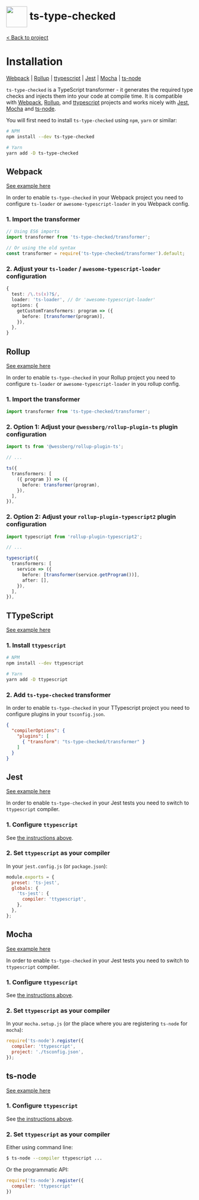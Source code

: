 <h1>
  <img height="56px" width="auto" src="https://raw.githubusercontent.com/janjakubnanista/ts-type-checked/main/res/ts-type-checked@xs.jpg" align="center"/>
  <span>ts-type-checked</span>
</h1>

<a href="https://github.com/janjakubnanista/ts-type-checked">&lt; Back to project</a>

# Installation

<p>
  <a href="#installation--webpack">Webpack</a>
  <span>|</span>
  <a href="#installation--rollup">Rollup</a>
  <span>|</span>
  <a href="#installation--ttypescript">ttypescript</a>
  <span>|</span>
  <a href="#installation--jest">Jest</a>
  <span>|</span>
  <a href="#installation--mocha">Mocha</a>
  <span>|</span>
  <a href="#installation--ts-node">ts-node</a>
</p>

`ts-type-checked` is a TypeScript transformer - it generates the required type checks and injects them into your code at compile time. It is compatible with [Webpack](#installation--webpack), [Rollup](#installation--rollup), and [ttypescript](#installation--ttypescript) projects and works nicely with [Jest](#installation--jest), [Mocha](#installation--mocha) and [ts-node](#installation--ts-node).

You will first need to install `ts-type-checked` using `npm`, `yarn` or similar:

```bash
# NPM
npm install --dev ts-type-checked

# Yarn
yarn add -D ts-type-checked
```

<a id="installation--webpack"></a>
## Webpack

[See example here](https://github.com/janjakubnanista/ts-type-checked/tree/main/examples/webpack)

In order to enable `ts-type-checked` in your Webpack project you need to configure `ts-loader` or `awesome-typescript-loader` in you Webpack config.

### 1. Import the transformer

```typescript
// Using ES6 imports
import transformer from 'ts-type-checked/transformer';

// Or using the old syntax
const transformer = require('ts-type-checked/transformer').default;
```

### 2. Adjust your `ts-loader` / `awesome-typescript-loader` configuration

```typescript
{
  test: /\.ts(x)?$/,
  loader: 'ts-loader', // Or 'awesome-typescript-loader'
  options: {
    getCustomTransformers: program => ({
      before: [transformer(program)],
    }),
  },
}
```

<a id="installation--rollup"></a>
## Rollup

[See example here](https://github.com/janjakubnanista/ts-type-checked/tree/main/examples/rollup)

In order to enable `ts-type-checked` in your Rollup project you need to configure `ts-loader` or `awesome-typescript-loader` in you rollup config.

### 1. Import the transformer

```typescript
import transformer from 'ts-type-checked/transformer';
```

### 2. Option 1: Adjust your `@wessberg/rollup-plugin-ts` plugin configuration

```typescript
import ts from '@wessberg/rollup-plugin-ts';

// ...

ts({
  transformers: [
    ({ program }) => ({
      before: transformer(program),
    }),
  ],
}),
```

### 2. Option 2: Adjust your `rollup-plugin-typescript2` plugin configuration

```typescript
import typescript from 'rollup-plugin-typescript2';

// ...

typescript({
  transformers: [
    service => ({
      before: [transformer(service.getProgram())],
      after: [],
    }),
  ],
}),
```

<a id="installation--ttypescript"></a>
## TTypeScript

[See example here](https://github.com/janjakubnanista/ts-type-checked/tree/main/examples/ttypescript)

### 1. Install `ttypescript`

```bash
# NPM
npm install --dev ttypescript

# Yarn
yarn add -D ttypescript
```

### 2. Add `ts-type-checked` transformer

In order to enable `ts-type-checked` in your TTypescript project you need to configure plugins in your `tsconfig.json`.

```json
{
  "compilerOptions": {
    "plugins": [
      { "transform": "ts-type-checked/transformer" }
    ]
  }
}
```

<a id="installation--jest"></a>
## Jest

[See example here](https://github.com/janjakubnanista/ts-type-checked/tree/main/examples/jest)

In order to enable `ts-type-checked` in your Jest tests you need to switch to `ttypescript` compiler.

### 1. Configure `ttypescript`

See [the instructions above](#installation--ttypescript).

### 2. Set `ttypescript` as your compiler

In your `jest.config.js` (or `package.json`):

```javascript
module.exports = {
  preset: 'ts-jest',
  globals: {
    'ts-jest': {
      compiler: 'ttypescript',
    },
  },
};
```

<a id="installation--mocha"></a>
## Mocha

[See example here](https://github.com/janjakubnanista/ts-type-checked/tree/main/examples/mocha)

In order to enable `ts-type-checked` in your Jest tests you need to switch to `ttypescript` compiler.

### 1. Configure `ttypescript`

See [the instructions above](#installation--ttypescript).

### 2. Set `ttypescript` as your compiler

In your `mocha.setup.js` (or the place where you are registering `ts-node` for `mocha`):

```javascript
require('ts-node').register({
  compiler: 'ttypescript',
  project: './tsconfig.json',
});
```

<a id="installation--ts-node"></a>
## ts-node

[See example here](https://github.com/janjakubnanista/ts-type-checked/tree/main/examples/ts-node)

### 1. Configure `ttypescript`

See [the instructions above](#installation--ttypescript).

### 2. Set `ttypescript` as your compiler

Either using command line:

```bash
$ ts-node --compiler ttypescript ...
```

Or the programmatic API:

```javascript
require('ts-node').register({
  compiler: 'ttypescript'
})
```